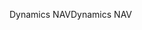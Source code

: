 <span data-ttu-id="4f0fe-101">Dynamics NAV</span><span class="sxs-lookup"><span data-stu-id="4f0fe-101">Dynamics NAV</span></span>